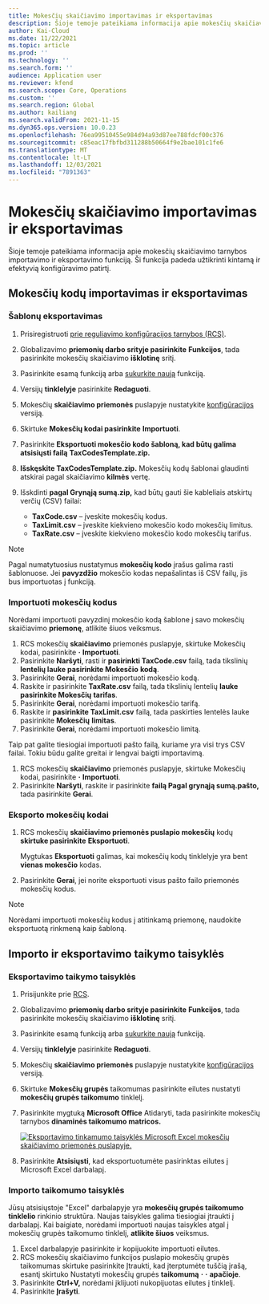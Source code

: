 ```yaml
---
title: Mokesčių skaičiavimo importavimas ir eksportavimas
description: Šioje temoje pateikiama informacija apie mokesčių skaičiavimo tarnybos importavimo ir eksportavimo funkciją.
author: Kai-Cloud
ms.date: 11/22/2021
ms.topic: article
ms.prod: ''
ms.technology: ''
ms.search.form: ''
audience: Application user
ms.reviewer: kfend
ms.search.scope: Core, Operations
ms.custom: ''
ms.search.region: Global
ms.author: kailiang
ms.search.validFrom: 2021-11-15
ms.dyn365.ops.version: 10.0.23
ms.openlocfilehash: 76ea99510455e984d94a93d87ee788fdcf00c376
ms.sourcegitcommit: c85eac17fbfbd311288b50664f9e2bae101c1fe6
ms.translationtype: MT
ms.contentlocale: lt-LT
ms.lasthandoff: 12/03/2021
ms.locfileid: "7891363"
---
```

# <a name="import-and-export-tax-calculations"></a>Mokesčių skaičiavimo importavimas ir eksportavimas

Šioje temoje pateikiama informacija apie mokesčių skaičiavimo tarnybos importavimo ir eksportavimo funkciją. Ši funkcija padeda užtikrinti kintamą ir efektyvią konfigūravimo patirtį.

## <a name="import-and-export-tax-codes"></a>Mokesčių kodų importavimas ir eksportavimas

### <a name="export-templates"></a>Šablonų eksportavimas

1. Prisiregistruoti [prie reguliavimo konfigūracijos tarnybos (RCS)](https://marketing.configure.global.dynamics.com/).
2. Globalizavimo **priemonių darbo srityje pasirinkite** **Funkcijos**, tada pasirinkite mokesčių skaičiavimo **išklotinę** sritį.
3. Pasirinkite esamą funkciją arba [sukurkite naują](global-get-started-with-tax-calculation-service.md#set-up-tax-calculation-in-rcs) funkciją.
4. Versijų **tinklelyje** pasirinkite **Redaguoti**.
5. Mokesčių **skaičiavimo priemonės** puslapyje nustatykite [konfigūracijos](global-get-started-with-tax-calculation-service.md#set-up-tax-calculation-in-rcs) versiją.
6. Skirtuke **Mokesčių kodai pasirinkite** **Importuoti**.
7. Pasirinkite **Eksportuoti mokesčio kodo šabloną, kad būtų galima atsisiųsti failą** **TaxCodesTemplate.zip.**
8. **Išskęskite TaxCodesTemplate.zip.** Mokesčių kodų šablonai glaudinti atskirai pagal skaičiavimo **kilmės** vertę.
9. Išskdinti **pagal Grynąją sumą.zip,** kad būtų gauti šie kableliais atskirtų verčių (CSV) failai:

    - **TaxCode.csv** – įveskite mokesčių kodus.
    - **TaxLimit.csv** – įveskite kiekvieno mokesčio kodo mokesčių limitus.
    - **TaxRate.csv** – įveskite kiekvieno mokesčio kodo mokesčių tarifus.

> [!NOTE]
> Pagal numatytuosius nustatymus **mokesčių kodo** įrašus galima rasti šablonuose. Jei **pavyzdžio** mokesčio kodas nepašalintas iš CSV failų, jis bus importuotas į funkciją.

### <a name="import-tax-codes"></a>Importuoti mokesčių kodus

Norėdami importuoti pavyzdinį mokesčio kodą šablone į savo mokesčių skaičiavimo **priemonę**, atlikite šiuos veiksmus.

1. RCS mokesčių **skaičiavimo** priemonės puslapyje, skirtuke Mokesčių kodai, pasirinkite **·** **Importuoti**.
2. Pasirinkite **Naršyti**, rasti ir **pasirinkti TaxCode.csv** failą, tada tikslinių **lentelių lauke pasirinkite Mokesčio** **kodą**.
3. Pasirinkite **Gerai**, norėdami importuoti mokesčio kodą.
4. Raskite ir pasirinkite **TaxRate.csv** failą, tada tikslinių lentelių **lauke pasirinkite Mokesčių** **tarifas**.
5. Pasirinkite **Gerai**, norėdami importuoti mokesčio tarifą.
6. Raskite ir **pasirinkite TaxLimit.csv** failą, tada paskirties lentelės lauke pasirinkite **Mokesčių** **limitas**.
7. Pasirinkite **Gerai**, norėdami importuoti mokesčio limitą.

Taip pat galite tiesiogiai importuoti pašto failą, kuriame yra visi trys CSV failai. Tokiu būdu galite greitai ir lengvai baigti importavimą.

1. RCS mokesčių **skaičiavimo** priemonės puslapyje, skirtuke Mokesčių kodai, pasirinkite **·** **Importuoti**.
2. Pasirinkite **Naršyti**, raskite ir pasirinkite **failą Pagal grynąją sumą.pašto,** tada pasirinkite **Gerai**.

### <a name="export-tax-codes"></a>Eksporto mokesčių kodai

1. RCS mokesčių **skaičiavimo priemonės puslapio mokesčių** kodų **skirtuke pasirinkite** **Eksportuoti**.

    Mygtukas **Eksportuoti** galimas, kai mokesčių kodų tinklelyje yra bent **vienas mokesčio** kodas.

2. Pasirinkite **Gerai**, jei norite eksportuoti visus pašto failo priemonės mokesčių kodus.

> [!NOTE]
> Norėdami importuoti mokesčių kodus į atitinkamą priemonę, naudokite eksportuotą rinkmeną kaip šabloną.

## <a name="import-and-export-applicability-rules"></a>Importo ir eksportavimo taikymo taisyklės

### <a name="export-applicability-rules"></a>Eksportavimo taikymo taisyklės

1. Prisijunkite prie [RCS](https://marketing.configure.global.dynamics.com/).
2. Globalizavimo **priemonių darbo srityje pasirinkite** **Funkcijos**, tada pasirinkite mokesčių skaičiavimo **išklotinę** sritį.
3. Pasirinkite esamą funkciją arba [sukurkite naują](global-get-started-with-tax-calculation-service.md#set-up-tax-calculation-in-rcs) funkciją.
4. Versijų **tinklelyje** pasirinkite **Redaguoti**.
5. Mokesčių **skaičiavimo priemonės** puslapyje nustatykite [konfigūracijos](global-get-started-with-tax-calculation-service.md#set-up-tax-calculation-in-rcs) versiją.
6. Skirtuke **Mokesčių grupės** taikomumas pasirinkite eilutes nustatyti **mokesčių grupės taikomumo** tinklelį.
7. Pasirinkite mygtuką **Microsoft Office** Atidaryti, tada pasirinkite mokesčių tarnybos **dinaminės taikomumo matricos.**

    [![Eksportavimo tinkamumo taisyklės Microsoft Excel mokesčių skaičiavimo priemonės puslapyje.](./media/tax-cal-import-export-1.png)](./media/tax-cal-import-export-1.png)

8. Pasirinkite **Atsisiųsti**, kad eksportuotumėte pasirinktas eilutes į Microsoft Excel darbalapį.

### <a name="import-applicability-rules"></a>Importo taikomumo taisyklės

Jūsų atsisiųstoje "Excel" darbalapyje yra **mokesčių grupės taikomumo tinklelio** rinkinio struktūra. Naujas taisykles galima tiesiogiai įtraukti į darbalapį. Kai baigiate, norėdami importuoti naujas taisykles atgal į mokesčių grupės taikomumo tinklelį, **atlikite šiuos** veiksmus.

1. Excel darbalapyje pasirinkite ir kopijuokite importuoti eilutes.
2. RCS mokesčių skaičiavimo funkcijos puslapio mokesčių grupės taikomumas skirtuke pasirinkite Įtraukti, kad įterptumėte tuščią įrašą, esantį skirtuko Nustatyti mokesčių grupės **taikomumą** **·** **·** **apačioje**.
3. Pasirinkite **Ctrl+V,** norėdami įklijuoti nukopijuotas eilutes į tinklelį.
4. Pasirinkite **Įrašyti**.
